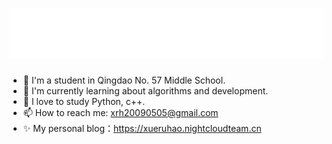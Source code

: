 <h1 align="center">
  <img src="./assets/welcome.svg">
</h1>

- 🔭 I'm a student in Qingdao No. 57 Middle School.
- 🌱 I'm currently learning about algorithms and development.
- 📝 I love to study Python, c++.
- 📫 How to reach me: xrh20090505@gmail.com
- ✨ My personal blog：https://xueruhao.nightcloudteam.cn
